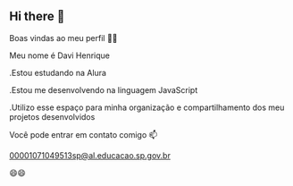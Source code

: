 ## Hi there 👋


Boas vindas ao meu perfil 💙💙

Meu nome é Davi Henrique

.Estou estudando na Alura

.Estou me desenvolvendo na linguagem JavaScript

.Utilizo esse espaço para minha organização e compartilhamento dos meu projetos desenvolvidos

Você pode entrar em contato comigo 📫

00001071049513sp@al.educacao.sp.gov.br

😄😄

